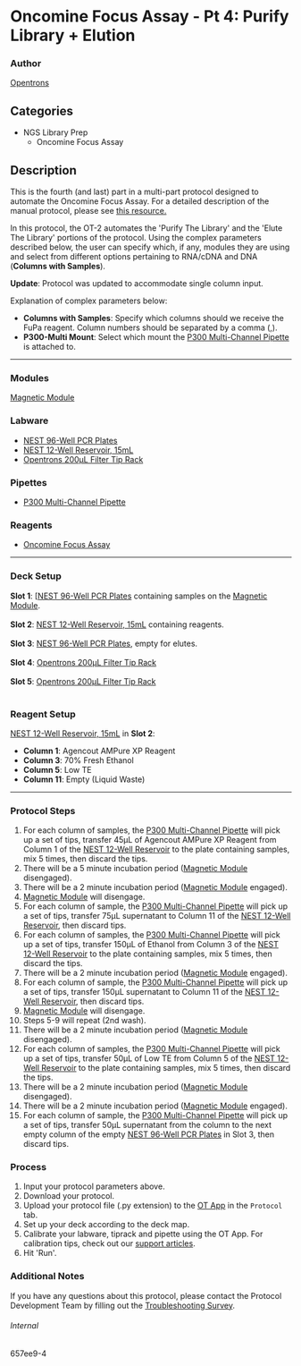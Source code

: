 # Oncomine Focus Assay - Pt 4: Purify Library + Elution

### Author
[Opentrons](https://opentrons.com/)



## Categories
* NGS Library Prep
	* Oncomine Focus Assay

## Description
This is the fourth (and last) part in a multi-part protocol designed to automate the Oncomine Focus Assay. For a detailed description of the manual protocol, please see [this resource.](https://s3.amazonaws.com/pf-upload-01/u-4256/0/2022-01-27/kk23ns4/MAN0015819_Part1_OFAv1S5FTLibraryPrep_UG.pdf)

In this protocol, the OT-2 automates the 'Purify The Library' and the 'Elute The Library' portions of the protocol. Using the complex parameters described below, the user can specify which, if any, modules they are using and select from different options pertaining to RNA/cDNA and DNA (**Columns with Samples**).

**Update**: Protocol was updated to accommodate single column input.

Explanation of complex parameters below:
* **Columns with Samples**: Specify which columns should we receive the FuPa reagent. Column numbers should be separated by a comma (,).
* **P300-Multi Mount**: Select which mount the [P300 Multi-Channel Pipette](https://shop.opentrons.com/8-channel-electronic-pipette/) is attached to.  

---

### Modules
[Magnetic Module](https://shop.opentrons.com/collections/hardware-modules/products/magdeck)


### Labware
* [NEST 96-Well PCR Plates](https://shop.opentrons.com/nest-0-1-ml-96-well-pcr-plate-full-skirt/)
* [NEST 12-Well Reservoir, 15mL](https://shop.opentrons.com/nest-12-well-reservoirs-15-ml/)
* [Opentrons 200µL Filter Tip Rack](https://shop.opentrons.com/opentrons-200ul-filter-tips/)



### Pipettes
* [P300 Multi-Channel Pipette](https://shop.opentrons.com/8-channel-electronic-pipette/)


### Reagents
* [Oncomine Focus Assay](https://s3.amazonaws.com/pf-upload-01/u-4256/0/2022-01-27/kk23ns4/MAN0015819_Part1_OFAv1S5FTLibraryPrep_UG.pdf)


---

### Deck Setup
**Slot 1**: [[NEST 96-Well PCR Plates](https://shop.opentrons.com/nest-0-1-ml-96-well-pcr-plate-full-skirt/) containing samples on the [Magnetic Module](https://shop.opentrons.com/collections/hardware-modules/products/magdeck).</br>
</br>
**Slot 2**: [NEST 12-Well Reservoir, 15mL](https://shop.opentrons.com/nest-12-well-reservoirs-15-ml/) containing reagents. </br>
</br>
**Slot 3**: [NEST 96-Well PCR Plates](https://shop.opentrons.com/nest-0-1-ml-96-well-pcr-plate-full-skirt/), empty for elutes.</br>
</br>
**Slot 4**: [Opentrons 200µL Filter Tip Rack](https://shop.opentrons.com/opentrons-200ul-filter-tips/)</br>
</br>
**Slot 5**: [Opentrons 200µL Filter Tip Rack](https://shop.opentrons.com/opentrons-200ul-filter-tips/)</br>
</br>

### Reagent Setup
[NEST 12-Well Reservoir, 15mL](https://shop.opentrons.com/nest-12-well-reservoirs-15-ml/) in **Slot 2**:
* **Column 1**: Agencout AMPure XP Reagent
* **Column 3**: 70% Fresh Ethanol
* **Column 5**: Low TE
* **Column 11**: Empty (Liquid Waste)


---

### Protocol Steps
1. For each column of samples, the [P300 Multi-Channel Pipette](https://shop.opentrons.com/8-channel-electronic-pipette/) will pick up a set of tips, transfer 45µL of Agencout AMPure XP Reagent from Column 1 of the [NEST 12-Well Reservoir](https://shop.opentrons.com/nest-12-well-reservoirs-15-ml/) to the plate containing samples, mix 5 times, then discard the tips.
2. There will be a 5 minute incubation period ([Magnetic Module](https://shop.opentrons.com/collections/hardware-modules/products/magdeck) disengaged).
3. There will be a 2 minute incubation period ([Magnetic Module](https://shop.opentrons.com/collections/hardware-modules/products/magdeck) engaged).
4. [Magnetic Module](https://shop.opentrons.com/collections/hardware-modules/products/magdeck) will disengage.
5. For each column of sample, the [P300 Multi-Channel Pipette](https://shop.opentrons.com/8-channel-electronic-pipette/) will pick up a set of tips, transfer 75µL supernatant to Column 11 of the [NEST 12-Well Reservoir](https://shop.opentrons.com/nest-12-well-reservoirs-15-ml/), then discard tips.
6. For each column of samples, the [P300 Multi-Channel Pipette](https://shop.opentrons.com/8-channel-electronic-pipette/) will pick up a set of tips, transfer 150µL of Ethanol from Column 3 of the [NEST 12-Well Reservoir](https://shop.opentrons.com/nest-12-well-reservoirs-15-ml/) to the plate containing samples, mix 5 times, then discard the tips.
7. There will be a 2 minute incubation period ([Magnetic Module](https://shop.opentrons.com/collections/hardware-modules/products/magdeck) engaged).
8. For each column of sample, the [P300 Multi-Channel Pipette](https://shop.opentrons.com/8-channel-electronic-pipette/) will pick up a set of tips, transfer 150µL supernatant to Column 11 of the [NEST 12-Well Reservoir](https://shop.opentrons.com/nest-12-well-reservoirs-15-ml/), then discard tips.
9. [Magnetic Module](https://shop.opentrons.com/collections/hardware-modules/products/magdeck) will disengage.
10. Steps 5-9 will repeat (2nd wash).
11. There will be a 2 minute incubation period ([Magnetic Module](https://shop.opentrons.com/collections/hardware-modules/products/magdeck) disengaged).
12. For each column of samples, the [P300 Multi-Channel Pipette](https://shop.opentrons.com/8-channel-electronic-pipette/) will pick up a set of tips, transfer 50µL of Low TE from Column 5 of the [NEST 12-Well Reservoir](https://shop.opentrons.com/nest-12-well-reservoirs-15-ml/) to the plate containing samples, mix 5 times, then discard the tips.
13. There will be a 2 minute incubation period ([Magnetic Module](https://shop.opentrons.com/collections/hardware-modules/products/magdeck) disengaged).
14. There will be a 2 minute incubation period ([Magnetic Module](https://shop.opentrons.com/collections/hardware-modules/products/magdeck) engaged).
15. For each column of sample, the [P300 Multi-Channel Pipette](https://shop.opentrons.com/8-channel-electronic-pipette/) will pick up a set of tips, transfer 50µL supernatant from the column to the next empty column of the empty [NEST 96-Well PCR Plates](https://shop.opentrons.com/nest-0-1-ml-96-well-pcr-plate-full-skirt/) in Slot 3, then discard tips.


### Process
1. Input your protocol parameters above.
2. Download your protocol.
3. Upload your protocol file (.py extension) to the [OT App](https://opentrons.com/ot-app) in the `Protocol` tab.
4. Set up your deck according to the deck map.
5. Calibrate your labware, tiprack and pipette using the OT App. For calibration tips, check out our [support articles](https://support.opentrons.com/en/collections/1559720-guide-for-getting-started-with-the-ot-2).
6. Hit 'Run'.

### Additional Notes
If you have any questions about this protocol, please contact the Protocol Development Team by filling out the [Troubleshooting Survey](https://protocol-troubleshooting.paperform.co/).

###### Internal
657ee9-4
